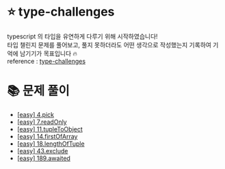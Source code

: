 # ⭐️ type-challenges

typescript 의 타입을 유연하게 다루기 위해 시작하였습니다! <br />
타입 챌린지 문제를 풀어보고, 풀지 못하더라도 어떤 생각으로 작성했는지 기록하여 기억에 남기기가 목표입니다 🔥 <br />
reference : [type-challenges](https://github.com/type-challenges/type-challenges/blob/main/README.ko.md)

# 📚 문제 풀이

- [[easy] 4.pick](https://github.com/rbgksqkr/type-challenges-rbgksqkr/blob/main/easy/pick.md)
- [[easy] 7.readOnly](https://github.com/rbgksqkr/type-challenges-rbgksqkr/blob/main/easy/readOnly.md)
- [[easy] 11.tupleToObject](https://github.com/rbgksqkr/type-challenges-rbgksqkr/blob/main/easy/tupleToObject.md)
- [[easy] 14.firstOfArray](https://github.com/rbgksqkr/type-challenges-rbgksqkr/blob/main/easy/firstOfArray.md)
- [[easy] 18.lengthOfTuple](https://github.com/rbgksqkr/type-challenges-rbgksqkr/blob/main/easy/lengthOfTuple.md)
- [[easy] 43.exclude](https://github.com/rbgksqkr/type-challenges-rbgksqkr/blob/main/easy/exclude.md)
- [[easy] 189.awaited](https://github.com/rbgksqkr/type-challenges-rbgksqkr/blob/main/easy/awaited.md)
